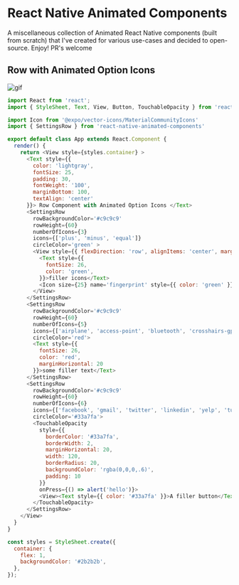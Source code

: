 # React Native Animated Components

A miscellaneous collection of Animated React Native components (built from scratch) that I've created for various use-cases and decided to open-source. Enjoy! PR's welcome

## Row with Animated Option Icons

![gif](https://gist.githubusercontent.com/Tzinov15/9add5b886481bd7f8d3b24e026c4120f/raw/6b4d5c1123db3812bb87f92616d458e5c538f573/ezgif.com-resize.gif)


```js
import React from 'react';
import { StyleSheet, Text, View, Button, TouchableOpacity } from 'react-native';

import Icon from '@expo/vector-icons/MaterialCommunityIcons'
import { SettingsRow } from 'react-native-animated-components'

export default class App extends React.Component {
  render() {
    return <View style={styles.container} >
      <Text style={{
        color: 'lightgray',
        fontSize: 25,
        padding: 30,
        fontWeight: '100',
        marginBottom: 100,
        textAlign: 'center'
      }}> Row Component with Animated Option Icons </Text>
      <SettingsRow
        rowBackgroundColor='#c9c9c9'
        rowHeight={60}
        numberOfIcons={3}
        icons={['plus', 'minus', 'equal']}
        circleColor='green' >
        <View style={{ flexDirection: 'row', alignItems: 'center', marginHorizontal: 20 }}>
          <Text style={{
            fontSize: 26,
            color: 'green',
          }}>filler icons</Text>
          <Icon size={25} name='fingerprint' style={{ color: 'green' }} />
        </View>
      </SettingsRow>
      <SettingsRow
        rowBackgroundColor='#c9c9c9'
        rowHeight={60}
        numberOfIcons={5}
        icons={['airplane', 'access-point', 'bluetooth', 'crosshairs-gps', 'wifi']}
        circleColor='red'>
        <Text style={{
          fontSize: 26,
          color: 'red',
          marginHorizontal: 20
        }}>some filler text</Text>
      </SettingsRow>
      <SettingsRow
        rowBackgroundColor='#c9c9c9'
        rowHeight={60}
        numberOfIcons={6}
        icons={['facebook', 'gmail', 'twitter', 'linkedin', 'yelp', 'tumblr']}
        circleColor='#33a7fa'>
        <TouchableOpacity
          style={{
            borderColor: '#33a7fa',
            borderWidth: 2,
            marginHorizontal: 20,
            width: 120,
            borderRadius: 20,
            backgroundColor: 'rgba(0,0,0,.6)',
            padding: 10
          }}
          onPress={() => alert('hello')}>
          <View><Text style={{ color: '#33a7fa' }}>A filler button</Text></View>
        </TouchableOpacity>
      </SettingsRow>
    </View>
  }
}

const styles = StyleSheet.create({
  container: {
    flex: 1,
    backgroundColor: '#2b2b2b',
  },
});


```


